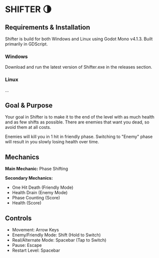# SHIFTER 🌗
## Requirements & Installation
Shifter is build for both Windows and Linux using Godot Mono v4.1.3. Built primarily in GDScript.

### Windows
Download and run the latest version of Shifter.exe in the releases section.

### Linux
...

## Goal & Purpose
Your goal in Shifter is to make it to the end of the level with as much health and as few shifts as possible. There are enemies that want you dead, so avoid them at all costs.

Enemies will kill you in 1 hit in friendly phase.
Switching to "Enemy" phase will result in you slowly losing health over time.

## Mechanics
**Main Mechanic:** Phase Shifting

**Secondary Mechanics:**
- One Hit Death (Friendly Mode)
- Health Drain (Enemy Mode)
- Phase Counting (Score)
- Health (Score)

## Controls
- Movement: Arrow Keys
- Enemy/Friendly Mode: Shift (Hold to Switch)
- Real/Alternate Mode: Spacebar (Tap to Switch)
- Pause: Escape
- Restart Level: Spacebar
